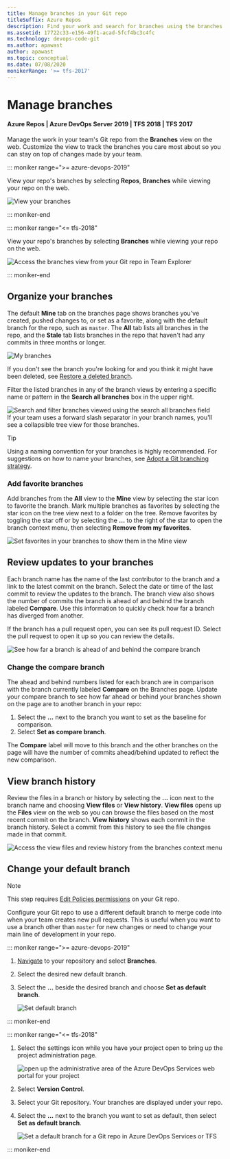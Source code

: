 ```yaml
---
title: Manage branches in your Git repo
titleSuffix: Azure Repos
description: Find your work and search for branches using the branches page in Azure DevOps Services/TFS
ms.assetid: 17722c33-e156-49f1-acad-5fcf4bc3c4fc
ms.technology: devops-code-git 
ms.author: apawast
author: apawast
ms.topic: conceptual
ms.date: 07/08/2020
monikerRange: '>= tfs-2017'
---
```


# Manage branches

#### Azure Repos | Azure DevOps Server 2019 | TFS 2018 | TFS 2017

Manage the work in your team's Git repo from the **Branches** view on the web. 
Customize the view to track the branches you care most about so you can stay on top of changes made by your team.

::: moniker range=">= azure-devops-2019"

View your repo's branches by selecting **Repos**, **Branches** while viewing your repo on the web.

![View your branches](media/repos-navigation/repos-branches.png)

::: moniker-end

::: moniker range="<= tfs-2018"

View your repo's branches by selecting **Branches** while viewing your repo on the web.

![Access the branches view from your Git repo in Team Explorer](media/branches/branches_nav.png)

::: moniker-end

## Organize your branches

The default **Mine** tab on the branches page shows branches you've created, pushed changes to, or set as a favorite, along with the default branch for the repo, such as `master`. The **All** tab lists all branches in the repo, and the **Stale** tab lists branches in the repo that haven't had any commits in three months or longer.

![My branches](media/branches/my-branches.png)

If you don't see the branch you're looking for and you think it might have been deleted, see [Restore a deleted branch](restore-deleted-branch.md).

Filter the listed branches in any of the branch views by entering a specific name or pattern in the **Search all branches** box in the upper right.

![Search and filter branches viewed using the search all branches field](media/branches/search_branches.png)  
If your team uses a forward slash separator in your branch names, you'll see a collapsible tree view for those branches.

>[!TIP]   
> Using a naming convention for your branches is highly recommended. For suggestions on how to name your branches, see [Adopt a Git branching strategy](git-branching-guidance.md).   

<a name="mark-favorites"></a>

### Add favorite branches

Add branches from the **All** view to the **Mine** view by selecting the star icon to favorite the branch. 
Mark multiple branches as favorites by selecting the star icon on the tree view next to a folder on the tree.
Remove favorites by toggling the star off or by selecting the **...** to the right of the star to open the branch context menu, then selecting **Remove from my favorites**.

![Set favorites in your branches to show them in the Mine view](media/branches/branches_favorites.png)

<a name="review-updates"></a>

## Review updates to your branches

Each branch name has the name of the last contributor to the branch and a link to the latest commit on the branch. Select the date or time of the last commit to review the updates to the branch.
The branch view also shows the number of commits the branch is ahead of and behind the branch labeled **Compare**. Use this information to quickly check how far a branch has diverged from another.

If the branch has a pull request open, you can see its pull request ID. Select the pull request to open it up so you can review the details.

![See how far a branch is ahead of and behind the compare branch](media/branches/branches_ahead_behind.png)

### Change the compare branch

The ahead and behind numbers listed for each branch are in comparison with the branch currently labeled **Compare** on the Branches page. Update your compare branch to see how far ahead or behind
your branches shown on the page are to another branch in your repo:

1. Select the **...** next to the branch you want to set as the baseline for comparison.   
2. Select **Set as compare branch**.

The **Compare** label will move to this branch and the other branches on the page will have the number of commits ahead/behind updated to reflect the new comparison.

## View branch history

Review the files in a branch or history by selecting the **...** icon next to the branch name and choosing **View files** or **View history**. **View files** opens up the **Files** view on the web so you can 
browse the files based on the most recent commit on the branch. **View history** shows each commit in the branch history. Select a commit from this history to see the file changes made in that commit.

![Access the view files and review history from the branches context menu](media/branches/branches_context_menu.png)

## Change your default branch

>[!NOTE]
>This step requires [Edit Policies permissions](../../organizations/security/set-git-tfvc-repository-permissions.md#git-repository) on your Git repo. 

Configure your Git repo to use a different default branch to merge code into when your team creates new pull requests.
This is useful when you want to use a branch other than `master` for new changes or need to change your main line of development in your repo.

::: moniker range=">= azure-devops-2019"

1. [Navigate](../../project/navigation/go-to-project-repo.md) to your repository and select **Branches**.

3. Select the desired new default branch.

4. Select the **...** beside the desired branch and choose **Set as default branch**.

   ![Set default branch](media/pull-requests/set-default-branch-in-product.png)

::: moniker-end

::: moniker range="<= tfs-2018"

1. Select the settings icon while you have your project open to bring up the project administration page.

   ![open up the administrative area of the Azure DevOps Services web portal for your project](media/pull-requests/gear_icon_settings.png)
   
1. Select **Version Control**.

1. Select your Git repository. Your branches are displayed under your repo.

1. Select the **...** next to the branch you want to set as default, then select **Set as default branch**.

   ![Set a default branch for a Git repo in Azure DevOps Services or TFS](media/pull-requests/set_default_branch.png)

::: moniker-end
